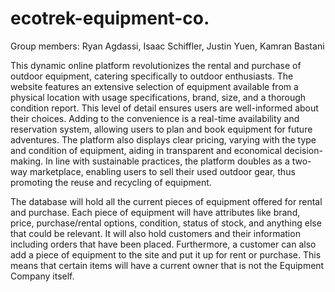 # ecotrek-equipment-co.
Group members: Ryan Agdassi, Isaac Schiffler, Justin Yuen, Kamran Bastani

This dynamic online platform revolutionizes the rental and purchase of outdoor equipment, catering specifically to outdoor enthusiasts. The website features an extensive selection of equipment available from a physical location with usage specifications, brand, size, and a thorough condition report. This level of detail ensures users are well-informed about their choices. Adding to the convenience is a real-time availability and reservation system, allowing users to plan and book equipment for future adventures. The platform also displays clear pricing, varying with the type and condition of equipment, aiding in transparent and economical decision-making. In line with sustainable practices, the platform doubles as a two-way marketplace, enabling users to sell their used outdoor gear, thus promoting the reuse and recycling of equipment.

The database will hold all the current pieces of equipment offered for rental and purchase. Each piece of equipment will have attributes like brand, price, purchase/rental options, condition, status of stock, and anything else that could be relevant. It will also hold customers and their information including orders that have been placed. Furthermore, a customer can also add a piece of equipment to the site and put it up for rent or purchase. This means that certain items will have a current owner that is not the Equipment Company itself.
